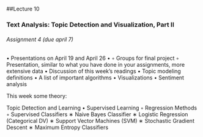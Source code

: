 ##Lecture 10

### Text Analysis: Topic Detection and Visualization, Part II

###### Assignment 4 (due april 7)
• Presentations on April 19 and April 26
• ◦ Groups for final project
◦ Presentation, similar to what you have done in your assignments,
more extensive data
• Discussion of this week’s readings
• Topic modeling definitions
• A list of important algorithms
• Visualizations
• Sentiment analysis

This week some theory:

Topic Detection and Learning
• Supervised Learning
◦ Regression Methods
◦ Supervised Classifiers
∗ Naive Bayes Classifier
∗ Logistic Regression (Categorical DV)
∗ Support Vector Machines (SVM)
∗ Stochastic Gradient Descent
∗ Maximum Entropy Classifiers
